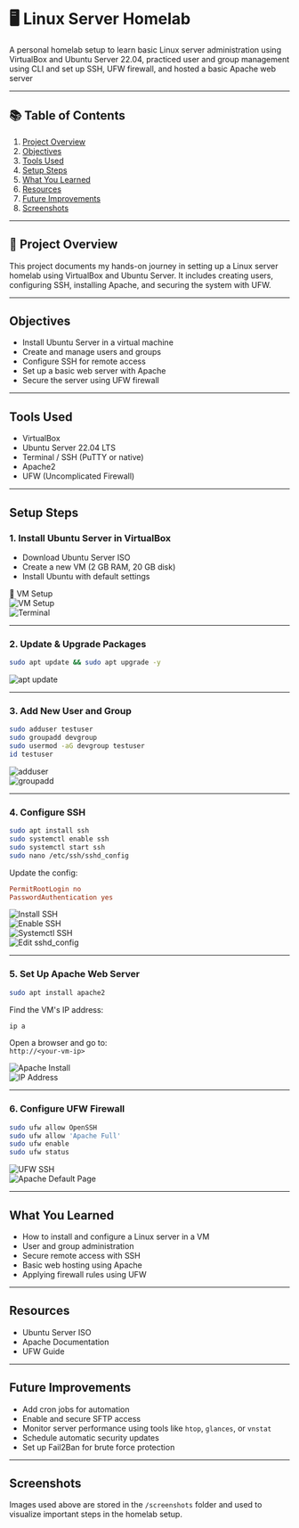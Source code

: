 # 🖥️ Linux Server Homelab

A personal homelab setup to learn basic Linux server administration using VirtualBox and Ubuntu Server 22.04, practiced user and group management using CLI and set up SSH, UFW firewall, and hosted a basic Apache web server

---

## 📚 Table of Contents
1. [Project Overview](#project-overview)  
2. [Objectives](#objectives)  
3. [Tools Used](#tools-used)  
4. [Setup Steps](#setup-steps)  
5. [What You Learned](#what-you-learned)  
6. [Resources](#resources)  
7. [Future Improvements](#future-improvements)  
8. [Screenshots](#screenshots)

---

## 📌 Project Overview

This project documents my hands-on journey in setting up a Linux server homelab using VirtualBox and Ubuntu Server. It includes creating users, configuring SSH, installing Apache, and securing the system with UFW.

---

##  Objectives

- Install Ubuntu Server in a virtual machine  
- Create and manage users and groups  
- Configure SSH for remote access  
- Set up a basic web server with Apache  
- Secure the server using UFW firewall  

---

##  Tools Used

- VirtualBox  
- Ubuntu Server 22.04 LTS  
- Terminal / SSH (PuTTY or native)  
- Apache2  
- UFW (Uncomplicated Firewall)  

---

##  Setup Steps

### 1. Install Ubuntu Server in VirtualBox

- Download Ubuntu Server ISO  
- Create a new VM (2 GB RAM, 20 GB disk)  
- Install Ubuntu with default settings  

📸 VM Setup  
![VM Setup](screenshots/linux-setup.png)  
![Terminal](screenshots/terminal.png)

---

### 2. Update & Upgrade Packages

```bash
sudo apt update && sudo apt upgrade -y
```

![apt update](screenshots/sudo-apt-update.png)

---

### 3. Add New User and Group

```bash
sudo adduser testuser  
sudo groupadd devgroup  
sudo usermod -aG devgroup testuser  
id testuser
```

![adduser](screenshots/sudo-adduser-test-user.png)  
![groupadd](screenshots/sudo-groupadd.png)

---

### 4. Configure SSH

```bash
sudo apt install ssh  
sudo systemctl enable ssh  
sudo systemctl start ssh  
sudo nano /etc/ssh/sshd_config
```

Update the config:

```conf
PermitRootLogin no  
PasswordAuthentication yes
```

![Install SSH](screenshots/sudo-apt-install-ssh.png)  
![Enable SSH](screenshots/sudo-enable-ssh.png)  
![Systemctl SSH](screenshots/sudo-systemctl.png)  
![Edit sshd_config](screenshots/suno-nano-etc-ssh.png)

---

### 5. Set Up Apache Web Server

```bash
sudo apt install apache2
```

Find the VM's IP address:

```bash
ip a
```

Open a browser and go to:  
`http://<your-vm-ip>`

![Apache Install](screenshots/sudo-apt-apache.png)  
![IP Address](screenshots/ip-a.png)

---

### 6. Configure UFW Firewall

```bash
sudo ufw allow OpenSSH  
sudo ufw allow 'Apache Full'  
sudo ufw enable  
sudo ufw status
```

![UFW SSH](screenshots/sudo-ufw-allow-OpenSSH.png)  
![Apache Default Page](screenshots/Apache-Default-Page.png)

---

##  What You Learned

- How to install and configure a Linux server in a VM  
- User and group administration  
- Secure remote access with SSH  
- Basic web hosting using Apache  
- Applying firewall rules using UFW  

---

##  Resources

- Ubuntu Server ISO  
- Apache Documentation  
- UFW Guide  

---

##  Future Improvements

- Add cron jobs for automation  
- Enable and secure SFTP access  
- Monitor server performance using tools like `htop`, `glances`, or `vnstat`  
- Schedule automatic security updates  
- Set up Fail2Ban for brute force protection  

---

##  Screenshots

Images used above are stored in the `/screenshots` folder and used to visualize important steps in the homelab setup.
